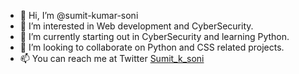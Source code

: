 - 👋 Hi, I’m @sumit-kumar-soni
- 👀 I’m interested in Web development and CyberSecurity.
- 🌱 I’m currently starting out in CyberSecurity and learning Python.
- 💞️ I’m looking to collaborate on Python and CSS related projects.
- 📫 You can reach me at Twitter [Sumit_k_soni](https://twitter.com/Sumit_k_soni)

<!---
sumit-kumar-soni/sumit-kumar-soni is a ✨ special ✨ repository because its `README.md` (this file) appears on your GitHub profile.
You can click the Preview link to take a look at your changes.
--->
